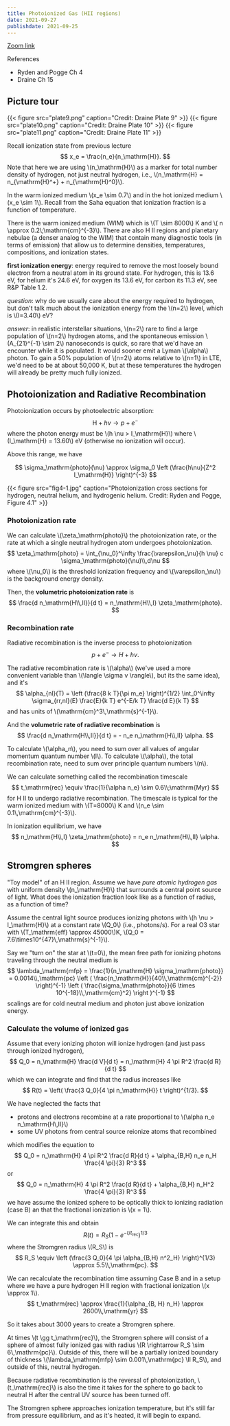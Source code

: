```yaml
---
title: Photoionized Gas (HII regions)
date: 2021-09-27
publishdate: 2021-09-25
---
```


[Zoom link](https://psu.mediaspace.kaltura.com/media/Astro+542A+Lecture+Sep+27/1_7qvclhvh)

References
* Ryden and Pogge Ch 4
* Draine Ch 15

## Picture tour
{{< figure src="plate9.png" caption="Credit: Draine Plate 9" >}}
{{< figure src="plate10.png" caption="Credit: Draine Plate 10" >}}
{{< figure src="plate11.png" caption="Credit: Draine Plate 11" >}}

Recall ionization state from previous lecture
$$
x_e = \frac{n_e}{n_\mathrm{H}}.
$$
Note that here we are using \\(n_\mathrm{H}\\) as a marker for total number density of hydrogen, not just neutral hydrogen, i.e., \\(n_\mathrm{H} = n_{\mathrm{H}^+} + n_{\mathrm{H}^0}\\).

In the warm ionized medium \\(x_e \sim 0.7\\) and in the hot ionized medium \\(x_e \sim 1\\). Recall from the Saha equation that ionization fraction is a function of temperature.

There is the warm ionized medium (WIM) which is \\(T \sim 8000\\) K and \\( n \approx 0.2\\;\mathrm{cm}^{-3}\\). 
There are also H II regions and planetary nebulae (a denser analog to the WIM) that contain many diagnostic tools (in terms of emission) that allow us to determine densities, temperatures, compositions, and ionization states.

**first ionization energy**: energy required to remove the most loosely bound electron from a neutral atom in its ground state. For hydrogen, this is 13.6 eV, for helium it's 24.6 eV, for oxygen its 13.6 eV, for carbon its 11.3 eV, see R&P Table 1.2.

*question*: why do we usually care about the energy required to hydrogen, but don't talk much about the ionization energy from the \\(n=2\\) level, which is \\(I=3.40\\) eV? 

*answer*: in realistic interstellar situations, \\(n=2\\) rare to find a large population of \\(n=2\\) hydrogen atoms, and the spontaneous emission \\(A_{21}^{-1} \sim 2\\) nanoseconds is quick, so rare that we'd have an encounter while it is populated. It would sooner emit a Lyman \\(\alpha\\) photon. To gain a 50% population of \\(n=2\\) atoms relative to \\(n=1\\) in LTE, we'd need to be at about 50,000 K, but at these temperatures the hydrogen will already be pretty much fully ionized.

## Photoionization and Radiative Recombination

Photoionization occurs by photoelectric absorption:
$$
\mathrm{H} + h \nu \rightarrow p + e^-
$$
where the photon energy must be \\(h \nu > I_\mathrm{H}\\) where \\(I_\mathrm{H} = 13.60\\) eV (otherwise no ionization will occur).

Above this range, we have 

$$
\sigma_\mathrm{photo}(\nu) \approx \sigma_0 \left (\frac{h\nu}{Z^2 I_\mathrm{H}} \right)^{-3}
$$

{{< figure src="fig4-1.jpg" caption="Photoionization cross sections for hydrogen, neutral helium, and hydrogenic helium. Credit: Ryden and Pogge, Figure 4.1" >}}

### Photoionization rate 

We can calculate \\(\zeta_\mathrm{photo}\\) the photoionization rate, or the rate at which a single neutral hydrogen atom undergoes photoionization.
$$
\zeta_\mathrm{photo} = \int_{\nu_0}^\infty \frac{\varepsilon_\nu}{h \nu} c \sigma_\mathrm{photo}(\nu)\\,d\nu
$$
where \\(\nu_0\\) is the threshold ionization frequency and \\(\varepsilon_\nu\\) is the background energy density.

Then, the **volumetric photoionization rate** is 
$$
\frac{d n_\mathrm{H\\,II}}{d t} = n_\mathrm{H\\,I} \zeta_\mathrm{photo}.
$$

### Recombination rate 

Radiative recombination is the inverse process to photoionization 
$$
p + e^- \rightarrow H + h \nu.
$$

The radiative recombination rate is \\(\alpha\\) (we've used a more convenient variable than \\(\langle \sigma v \rangle\\), but its the same idea), and it's
$$
\alpha_{nl}(T) = \left (\frac{8 k T}{\pi m_e} \right)^{1/2} \int_0^\infty \sigma_{rr,nl}(E) \frac{E}{k T} e^{-E/k T} \frac{d E}{k T}
$$
and has units of \\(\mathrm{cm}^3\\,\mathrm{s}^{-1}\\).


And the **volumetric rate of radiative recombination** is 
$$
\frac{d n_\mathrm{H\\,II}}{d t} = - n_e n_\mathrm{H\\,II} \alpha.
$$

To calculate \\(\alpha_n\\), you need to sum over all values of angular momentum quantum number \\(l\\). To calculate \\(\alpha\\), the total recombination rate, need to sum over principle quantum numbers \\(n\\).

We can calculate something called the recombination timescale
$$
t_\mathrm{rec} \equiv \frac{1}{\alpha n_e} \sim 0.6\\;\mathrm{Myr}
$$
for H II to undergo radiative recombination. The timescale is typical for the warm ionized medium with \\(T=8000\\) K and \\(n_e \sim 0.1\\,\mathrm{cm}^{-3}\\).

In ionization equilibrium, we have 
$$
n_\mathrm{H\\,I} \zeta_\mathrm{photo} = n_e n_\mathrm{H\\,II} \alpha.
$$


## Stromgren spheres

"Toy model" of an H II region. Assume we have *pure atomic hydrogen gas* with uniform density \\(n_\mathrm{H}\\) that surrounds a central point source of light. What does the ionization fraction look like as a function of radius, as a function of time?

Assume the central light source produces ionizing photons with \\(h \nu > I_\mathrm{H}\\) at a constant rate \\(Q_0\\) (i.e., photons/s). For a real O3 star with \\(T_\mathrm{eff} \approx 45000\\)K, \\(Q_0 = 7.6\times10^{47}\\,\mathrm{s}^{-1}\\).

Say we "turn on" the star at \\(t=0\\), the mean free path for ionizing photons traveling through the neutral medium is 
$$
\lambda_\mathrm{mfp} = \frac{1}{n_\mathrm{H} \sigma_\mathrm{photo}} = 0.0014\\,\mathrm{pc} \left ( \frac{n_\mathrm{H}}{40\\,\mathrm{cm}^{-2}} \right)^{-1} \left ( \frac{\sigma_\mathrm{photo}}{6 \times 10^{-18}\\,\mathrm{cm}^2} \right )^{-1}
$$
scalings are for cold neutral medium and photon just above ionization energy.

### Calculate the volume of ionized gas

Assume that every ionizing photon will ionize hydrogen (and just pass through ionized hydrogen), 
$$
Q_0 = n_\mathrm{H} \frac{d V}{d t} = n_\mathrm{H} 4 \pi R^2 \frac{d R}{d t}
$$
which we can integrate and find that the radius increases like 
$$
R(t) = \left( \frac{3 Q_0}{4 \pi n_\mathrm{H}} t \right)^{1/3}.
$$

We have neglected the facts that 
* protons and electrons recombine at a rate proportional to \\(\alpha n_e n_\mathrm{H\\,II}\\)
* some UV photons from central source reionize atoms that recombined

which modifies the equation to 
$$
Q_0 = n_\mathrm{H} 4 \pi R^2 \frac{d R}{d t} + \alpha_{B,H} n_e n_H \frac{4 \pi}{3} R^3
$$
or
$$
Q_0 = n_\mathrm{H} 4 \pi R^2 \frac{d R}{d t} + \alpha_{B,H} n_H^2 \frac{4 \pi}{3} R^3
$$
we have assume the ionized sphere to be optically thick to ionizing radiation (case B) an that the fractional ionization is \\(x = 1\\).

We can integrate this and obtain
$$
R(t) = R_S \left (1 - e^{-t/t_\mathrm{rec}} \right)^{1/3}
$$
where the Stromgren radius \\(R_S\\) is 
$$
R_S \equiv \left (\frac{3 Q_0}{4 \pi \alpha_{B,H} n^2_H} \right)^{1/3} \approx 5.5\\,\mathrm{pc}.
$$

We can recalculate the recombination time assuming Case B and in a setup where we have a pure hydrogen H II region with fractional ionization \\(x \approx 1\\).
$$
t_\mathrm{rec} \approx \frac{1}{\alpha_{B, H} n_H} \approx 2600\\,\mathrm{yr}
$$

So it takes about 3000 years to create a Stromgren sphere.

At times \\(t \gg t_\mathrm{rec}\\), the Stromgren sphere will consist of a sphere of almost fully ionized gas with radius \\(R \rightarrow R_S \sim 6\\,\mathrm{pc}\\). Outside of this, there will be a partially ionized boundary of thickness \\(\lambda_\mathrm{mfp} \sim 0.001\\,\mathrm{pc} \ll R_S\\), and outside of this, neutral hydrogen.

Because radiative recombination is the reversal of photoionization, \\(t_\mathrm{rec}\\) is also the time it takes for the sphere to go back to neutral H after the central UV source has been turned off.

The Stromgren sphere approaches ionization temperature, but it's still far from pressure equilibrium, and as it's heated, it will begin to expand.

